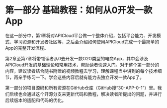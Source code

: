 # 第一部分  基础教程：如何从0开发一款App

在这一部分中，第1章将对APICloud平台做一个整体介绍，包括平台能力、开发模式、学习资源和开发者社区等，之后会介绍如何使用APICloud完成一个最简单的App的完整开发流程。

第2章至第7章将带领读者从0去开发一款O2O类型的电商App，其中会涉及APICloud开发的基础理论和常用技术，帮助读者快速入门。对于整个第一部分的内容，建议读者结合随书附赠的视频教程去学习，理解课程当中讲到的每个技术细节，再亲手练习一下。学会这些内容后就有能力去独立开发一款App了。

第一部分的项目源码和所有资源在GitHub仓库（GitHub搜“30-APP-0-1”）里。我们后续也会通过这个开源分支来更新代码和教程，解决读者所提出的问题，并进行后续版本的适配和代码的优化。
